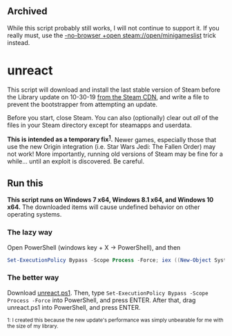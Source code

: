 ## Archived
While this script probably still works, I will not continue to support it. If you really must, use the [-no-browser +open steam://open/minigameslist](https://www.howtogeek.com/694531/how-to-reduce-steams-ram-usage-from-400-mb-to-60-mb/) trick instead.

# unreact

This script will download and install the last stable version of Steam before the Library update on 10-30-19 [from the Steam CDN](https://github.com/antigravities/unreact/blob/master/unreact.ps1#L73), and write a file to prevent the bootstrapper from attempting an update.

Before you start, close Steam. You can also (optionally) clear out *all* of the files in your Steam directory except for steamapps and userdata.

**This is intended as a temporary fix<sup><a href="#footnote-1">1</a></sup>.** Newer games, especially those that use the new Origin integration (i.e. Star Wars Jedi: The Fallen Order) may not work! More importantly, running old versions of Steam may be fine for a while... until an exploit is discovered. Be careful.

## Run this
**This script runs on Windows 7 x64, Windows 8.1 x64, and Windows 10 x64.** The downloaded items will cause undefined behavior on other operating systems.

### The lazy way
Open PowerShell (windows key + X -> PowerShell), and then
```powershell
Set-ExecutionPolicy Bypass -Scope Process -Force; iex ((New-Object System.Net.WebClient).DownloadString('https://raw.githubusercontent.com/antigravities/unreact/master/unreact.ps1'))
```
### The better way
Download [unreact.ps1](https://raw.githubusercontent.com/antigravities/unreact/master/unreact.ps1). Then, type `Set-ExecutionPolicy Bypass -Scope Process -Force` into PowerShell, and press ENTER. After that, drag unreact.ps1 into PowerShell, and press ENTER.

<sup><a id="footnote-1">1: I created this because the new update's performance was simply unbearable for me with the size of my library.</a></sup>
